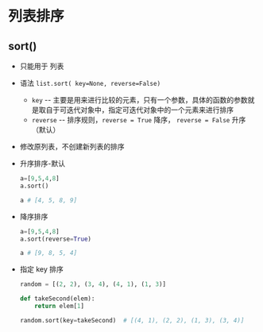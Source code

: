 # 列表排序

## sort()

+ 只能用于 列表

+ 语法 `list.sort( key=None, reverse=False)`

  + `key` -- 主要是用来进行比较的元素，只有一个参数，具体的函数的参数就是取自于可迭代对象中，指定可迭代对象中的一个元素来进行排序
  + `reverse` -- 排序规则，`reverse = True` 降序， `reverse = False` 升序（默认）

+ 修改原列表，不创建新列表的排序

+ 升序排序-默认

  ```py
  a=[9,5,4,8]
  a.sort()

  a # [4, 5, 8, 9]
  ```

+ 降序排序

  ```py
  a=[9,5,4,8]
  a.sort(reverse=True)

  a # [9, 8, 5, 4]
  ```

+ 指定 key 排序

  ```py
  random = [(2, 2), (3, 4), (4, 1), (1, 3)]

  def takeSecond(elem):
      return elem[1]

  random.sort(key=takeSecond)  # [(4, 1), (2, 2), (1, 3), (3, 4)]
  ```
